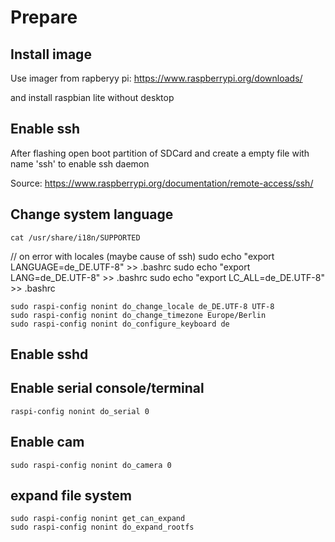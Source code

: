 # Prepare

## Install image

Use imager from rapberyy pi: https://www.raspberrypi.org/downloads/

and install raspbian lite without desktop

## Enable ssh

After flashing open boot partition of SDCard and create a empty file with name 'ssh' to enable ssh daemon

Source: https://www.raspberrypi.org/documentation/remote-access/ssh/

## Change system language

    cat /usr/share/i18n/SUPPORTED

// on error with locales (maybe cause of ssh)
    sudo echo "export LANGUAGE=de_DE.UTF-8" >> .bashrc
    sudo echo "export LANG=de_DE.UTF-8" >> .bashrc
    sudo echo "export LC_ALL=de_DE.UTF-8" >> .bashrc

    sudo raspi-config nonint do_change_locale de_DE.UTF-8 UTF-8
    sudo raspi-config nonint do_change_timezone Europe/Berlin
    sudo raspi-config nonint do_configure_keyboard de

## Enable sshd

## Enable serial console/terminal

    raspi-config nonint do_serial 0

## Enable cam

    sudo raspi-config nonint do_camera 0

## expand file system

    sudo raspi-config nonint get_can_expand
    sudo raspi-config nonint do_expand_rootfs
